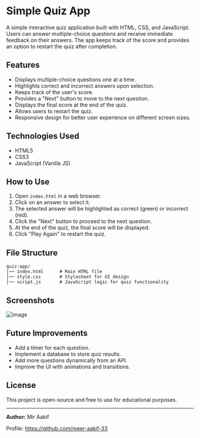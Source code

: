 # Simple Quiz App

A simple interactive quiz application built with HTML, CSS, and JavaScript. Users can answer multiple-choice questions and receive immediate feedback on their answers. The app keeps track of the score and provides an option to restart the quiz after completion.

## Features

- Displays multiple-choice questions one at a time.
- Highlights correct and incorrect answers upon selection.
- Keeps track of the user's score.
- Provides a "Next" button to move to the next question.
- Displays the final score at the end of the quiz.
- Allows users to restart the quiz.
- Responsive design for better user experience on different screen sizes.

## Technologies Used

- HTML5
- CSS3
- JavaScript (Vanilla JS)

## How to Use

1. Open `index.html` in a web browser.
2. Click on an answer to select it.
3. The selected answer will be highlighted as correct (green) or incorrect (red).
4. Click the "Next" button to proceed to the next question.
5. At the end of the quiz, the final score will be displayed.
6. Click "Play Again" to restart the quiz.

## File Structure

```
quiz-app/
│── index.html      # Main HTML file
│── style.css       # Stylesheet for UI design
│── script.js       # JavaScript logic for quiz functionality
```

## Screenshots

![image](https://github.com/user-attachments/assets/2a77f364-5435-408d-8d85-1f77fb7ca2a6)

## Future Improvements

- Add a timer for each question.
- Implement a database to store quiz results.
- Add more questions dynamically from an API.
- Improve the UI with animations and transitions.

## License

This project is open-source and free to use for educational purposes.

---

**Author:** Mir Aakif

Profile: https://github.com/meer-aakif-33

